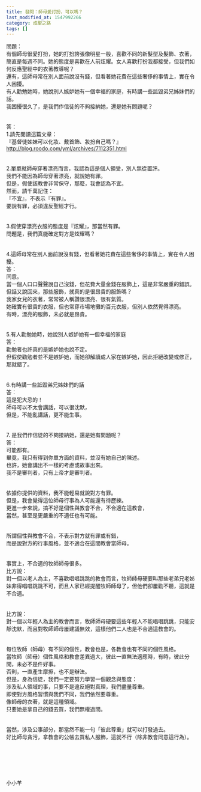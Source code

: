 ```yaml
---
title: 發問：師母愛打扮，可以嗎？
last_modified_at: 1547992266
category: 成聖之路
tags: []
---
```


問題：<br>有個師母很愛打扮，她的打扮誇張像明星一般，喜歡不同的新髮型及髮飾、衣著，簡直是每週不同。她的態度是喜歡在人前炫耀。女人喜歡打扮我都接受，但我們如何反應聖經中的衣著教導呢？ <br>還有，這師母常在別人面前說沒有錢，但看著她花費在這些奢侈的事情上，實在令人困擾。<br>有人勸勉她時，她說別人嫉妒她有一個幸福的家庭，有時講一些詆毀弟兄姊妹們的話。<br>我困擾很久了，是我們作信徒的不夠接納她，還是她有問題呢？<br><br><!--more--><br>答：<br>1.請先閱讀這篇文章：<br>『基督徒姊妹可以化妝、戴首飾、妝扮自己嗎？』<br>http://blog.roodo.com/yml/archives/7112351.html<br> <br> <br>2.單單就師母穿著漂亮而言，我認為這是個人領受，別人無從置評。<br>我們不能因為師母穿著漂亮，就說她有罪。<br>但是，假使該教會非常保守，那麼，我會認為不宜。<br>然而，請千萬記住：<br>『不宜』，不表示『有罪』。<br>要說有罪，必須違反聖經才行。<br> <br> <br>3.假使穿漂亮衣服的態度是『炫耀』，那當然有罪。<br>問題是，我們真能確定對方是炫耀嗎？<br> <br> <br>4.這師母常在別人面前說沒有錢，但看著她花費在這些奢侈的事情上，實在令人困擾。<br>答：<br>同意。<br>當一個人口口聲聲說自己沒錢，但花費大量金錢在服飾上，這是非常嚴重的錯誤。<br>但話又說回來，那些服飾，就真的是很昂貴的服飾嗎？<br>我家女兒的衣著，常常被人稱讚很漂亮、很有氣質。<br>她確實有很貴的衣服，但也常穿市場地攤的百元衣服，但別人依然覺得漂亮。<br>有時，漂亮的服飾，未必就是昂貴。<br> <br> <br>5.有人勸勉她時，她說別人嫉妒她有一個幸福的家庭<br>答：<br>勸勉者也許真的是嫉妒她也說不定。<br>但假使勸勉者並不是嫉妒她，而她卻解讀成人家在嫉妒她，因此拒絕改變或修正，那就錯了。<br> <br> <br>6.有時講一些詆毀弟兄姊妹們的話<br>答：<br>這是犯大忌的！<br>師母可以不太會講話，可以很沈默，<br>但是，不能亂講話，更不能生事。<br> <br> <br>7. 是我們作信徒的不夠接納她，還是她有問題呢？<br>答：<br>可能都有。<br>畢竟，我只有得到你單方面的資料，並沒有她自己的陳述。<br>也許，她會講出不一樣的考慮或故事出來。<br>我不是審判者，只有上帝才是審判者。<br> <br><br>依據你提供的資料，我不能輕易就說對方有罪。<br>但是，我會覺得這位師母行事為人可能還有待歷練。<br>更進一步來說，搞不好是個性與教會不合，不合適在這教會，<br>當然，甚至是更嚴重的不適任也有可能。<br> <br><br>所謂個性與教會不合，不表示對方就有罪或有錯，<br>而是說對方的行事風格，並不適合在這間教會當師母。<br> <br><br>事實上，不合適的牧師師母很多。<br>比方說：<br>對一個以老人為主，不喜歡唱唱跳跳的教會而言，牧師師母硬要叫那些老弟兄老姊妹非得唱唱跳跳不可，而且人家已經提醒牧師師母了，但他們卻屢勸不聽，這就是不合適。<br><br> <br>比方說：<br>對一個以年輕人為主的教會而言，牧師師母硬要這些年輕人不能唱唱跳跳，只能安靜沈默，而且對牧師師母屢建議無效，這樣他們二人也是不合適這教會的。<br><br> <br>每位牧師（師母）有不同的個性，教會也是，各教會也有不同的個性風格。<br>當牧師（師母）個性風格和教會差異過大，彼此一直無法適應時，有時，彼此分開，未必不是件好事。<br>否則，一直產生摩擦，也不是辦法。<br>但是，身為信徒，我們一定要努力學習一個觀念與態度：<br>涉及私人領域的事，只要不是違反絕對真理，我們盡量尊重。<br>即使對方風格習慣與我們不同，我們依然要尊重。<br>像師母的衣著，就是這種領域。<br>只要她是拿自己的錢去買，我們無權過問。<br><br><br>當然，涉及公事部分，那當然不能一句「彼此尊重」就可以打發過去。<br>好比師母貪污，拿教會的公帳去買私人服飾，這就不行（除非教會同意這行為）。<br> <br><br><br><br><br><br>小小羊<br><br><br><br><br><br><br><br>
